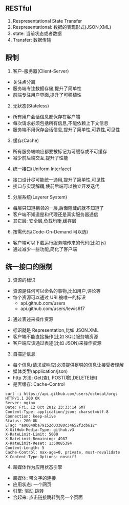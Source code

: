 ## RESTful

1. Respresentational State Transfer
2. Respresentational: 数据的表现形式(JSON,XML)
3. state: 当前状态或者数据
4. Transfer: 数据传输

## 限制

1. 客户-服务器(Client-Server)

- 关注点分离
- 服务端专注数据存储,提升了简单性
- 前端专注用户界面,提升了可移植性

2. 无状态(Stateless)

- 所有用户会话信息都保存在客户端
- 每次请求必须包括所有信息,不能依赖上下文信息
- 服务端不用保存会话信息,提升了简单性,可靠性,可见性

3. 缓存(Cache)

- 所有服务端响应都要被标记为可缓存或不可缓存
- 减少前后端交互,提升了性能

4. 统一接口(Uniform Interface)

- 接口设计尽可能统一通用,提升了简单性,可见性
- 接口与实现解耦,使前后端可以独立开发迭代

5. 分层系统(Layerer System)

- 每层只知道相邻的一层,后面隐藏的就不知道了
- 客户端不知道是和代理还是真实服务器通信
- 其它层: 安全层,负载均衡,缓存层

6. 按需代码(Code-On-Demand 可以选)

- 客户端可以下载运行服务端传来的代码(比如 js)
- 通过减少一些功能,简化了客户端

## 统一接口的限制

1. 资源的标识

- 资源是任何可以命名的事物,比如用户,评论等
- 每个资源可以通过 URI 被唯一的标识
  - api.github.com/users
  - api.github.com/users/lewis617

2. 通过表述来操作资源

- 标识就是 Representation,比如 JSON.XML
- 客户端不能直接操作(比如 SQL)服务端资源
- 客户端应该通过表述(比如 JSON)来操作资源

3. 自描述信息

- 每个信息(请求或响应)必须提供足够的信息让接受者理解
- 媒体类型(application/json)
- http 方法: Get(查), POST(增),DELETE(删)
- 是否缓存: Cache-Control

```
curl -i https://api.github.com/users/octocat/orgs
HTTP/1.1 200 OK
Server: nginx
Date: Fri, 12 Oct 2012 23:33:14 GMT
Content-Type: application/json; charset=utf-8
Connection: keep-alive
Status: 200 OK
ETag: "a00049ba79152d03380c34652f2cb612"
X-GitHub-Media-Type: github.v3
X-RateLimit-Limit: 5000
X-RateLimit-Remaining: 4987
X-RateLimit-Reset: 1350085394
Content-Length: 5
Cache-Control: max-age=0, private, must-revalidate
X-Content-Type-Options: nosniff
```

4. 超媒体作为应用状态引擎

- 超媒体: 带文字的连接
- 应用状态: 一个网页
- 引擎: 驱动,跳转
- 合起来: 点击链接跳转到另一个页面

